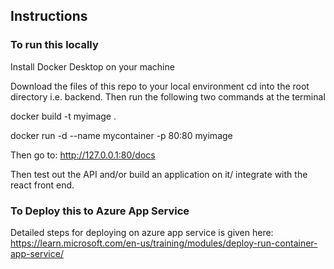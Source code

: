 ## Instructions

### To run this locally

Install Docker Desktop on your machine

Download the files of this repo to your local environment cd into the root directory i.e. backend.
Then run the following two commands at the terminal

docker build -t myimage .

docker run -d --name mycontainer -p 80:80 myimage

Then go to: http://127.0.0.1:80/docs

Then test out the API and/or build an application on it/ integrate with the  react front end.

### To Deploy this to Azure App Service

Detailed steps for deploying on azure app service is given here: https://learn.microsoft.com/en-us/training/modules/deploy-run-container-app-service/
